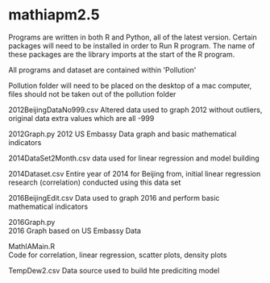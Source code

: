 # mathiapm2.5
Programs are written in both R and Python, all of the latest version.
Certain packages will need to be installed in order to Run R program. The name of these packages are the library imports at the start of the R program.

All programs and dataset are contained within 'Pollution'

Pollution folder will need to be placed on the desktop of a mac computer, files should not be taken out of the pollution folder

2012BeijingDataNo999.csv
Altered data used to graph 2012 without outliers, original data extra values which are all -999

2012Graph.py
2012 US Embassy Data graph and basic mathematical indicators	

2014DataSet2Month.csv
data used for linear regression and model building

2014Dataset.csv
Entire year of 2014 for Beijing from, initial linear regression research (correlation) conducted using this data set

2016BeijingEdit.csv	
Data used to graph 2016 and perform basic mathematical indicators

2016Graph.py	
2016 Graph based on US Embassy Data

MathIAMain.R	
Code for correlation, linear regression, scatter plots, density plots 
	
TempDew2.csv
Data source used to build hte prediciting model
